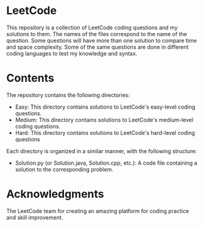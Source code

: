 # LeetCode

This repository is a collection of LeetCode coding questions and my solutions to them. The names of the files correspond to the name of the question. Some questions will have more than one solution to compare time and space complexity. Some of the same questions are done in different coding languages to test my knowledge and syntax.  

# Contents
The repository contains the following directories:

- Easy: This directory contains solutions to LeetCode's easy-level coding questions.
- Medium: This directory contains solutions to LeetCode's medium-level coding questions.
- Hard: This directory contains solutions to LeetCode's hard-level coding questions

Each directory is organized in a similar manner, with the following structure:
- Solution.py (or Solution.java, Solution.cpp, etc.): A code file containing a solution to the corresponding problem.


# Acknowledgments
The LeetCode team for creating an amazing platform for coding practice and skill improvement.
